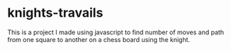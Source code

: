 # knights-travails
This is a project I made using javascript to find number of moves and path from one square to another on a chess board using the knight.